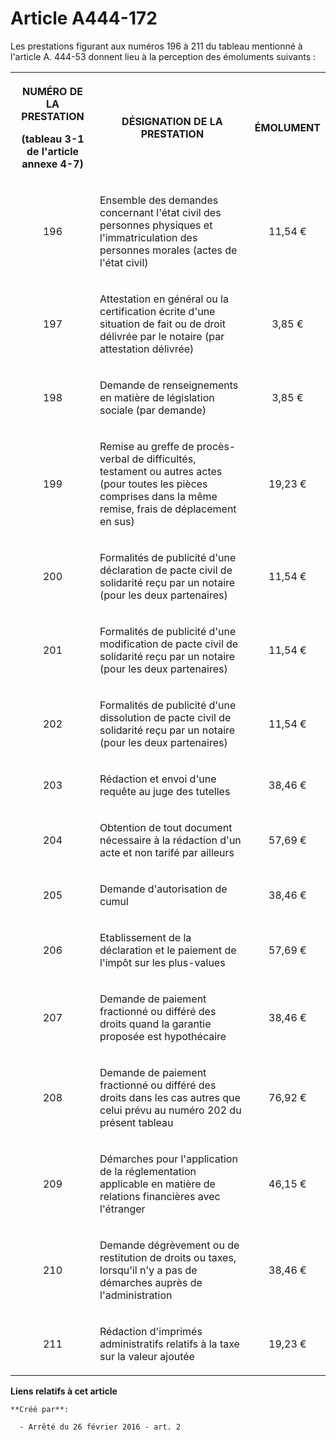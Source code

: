 # Article A444-172

Les prestations figurant aux numéros 196 à 211 du tableau mentionné à l'article A. 444-53 donnent lieu à la perception des
émoluments suivants : 

<table>
  <tbody>
    <tr>
      <th>

NUMÉRO DE LA PRESTATION 

(tableau 3-1 de l'article annexe 4-7) 

</th>
      <th>

DÉSIGNATION DE LA PRESTATION 

</th>
      <th>

ÉMOLUMENT 

</th>
    </tr>
    <tr>
      <td align="center" valign="middle">

196 

</td>
      <td valign="middle">

Ensemble des demandes concernant l'état civil des personnes physiques et l'immatriculation des personnes morales (actes de
l'état civil) 

</td>
      <td align="center" valign="middle">

11,54 € 

</td>
    </tr>
    <tr>
      <td valign="middle" align="center">

197 

</td>
      <td valign="middle">

Attestation en général ou la certification écrite d'une situation de fait ou de droit délivrée par le notaire (par
attestation délivrée) 

</td>
      <td align="center" valign="middle">

3,85 € 

</td>
    </tr>
    <tr>
      <td align="center" valign="middle">

198 

</td>
      <td valign="middle">

Demande de renseignements en matière de législation sociale (par demande) 

</td>
      <td valign="middle" align="center">

3,85 € 

</td>
    </tr>
    <tr>
      <td valign="middle" align="center">

199 

</td>
      <td valign="middle">

Remise au greffe de procès-verbal de difficultés, testament ou autres actes (pour toutes les pièces comprises dans la même
remise, frais de déplacement en sus) 

</td>
      <td valign="middle" align="center">

19,23 € 

</td>
    </tr>
    <tr>
      <td align="center" valign="middle">

200 

</td>
      <td valign="middle">

Formalités de publicité d'une déclaration de pacte civil de solidarité reçu par un notaire (pour les deux partenaires) 

</td>
      <td align="center" valign="middle">

11,54 € 

</td>
    </tr>
    <tr>
      <td valign="middle" align="center">

201 

</td>
      <td valign="middle">

Formalités de publicité d'une modification de pacte civil de solidarité reçu par un notaire (pour les deux partenaires) 

</td>
      <td valign="middle" align="center">

11,54 € 

</td>
    </tr>
    <tr>
      <td valign="middle" align="center">

202 

</td>
      <td valign="middle">

Formalités de publicité d'une dissolution de pacte civil de solidarité reçu par un notaire (pour les deux partenaires) 

</td>
      <td valign="middle" align="center">

11,54 € 

</td>
    </tr>
    <tr>
      <td valign="middle" align="center">

203 

</td>
      <td valign="middle">

Rédaction et envoi d'une requête au juge des tutelles 

</td>
      <td align="center" valign="middle">

38,46 € 

</td>
    </tr>
    <tr>
      <td align="center" valign="middle">

204 

</td>
      <td valign="middle">

Obtention de tout document nécessaire à la rédaction d'un acte et non tarifé par ailleurs 

</td>
      <td valign="middle" align="center">

57,69 € 

</td>
    </tr>
    <tr>
      <td valign="middle" align="center">

205 

</td>
      <td valign="middle">

Demande d'autorisation de cumul 

</td>
      <td valign="middle" align="center">

38,46 € 

</td>
    </tr>
    <tr>
      <td align="center" valign="middle">

206 

</td>
      <td valign="middle">

Etablissement de la déclaration et le paiement de l'impôt sur les plus-values 

</td>
      <td align="center" valign="middle">

57,69 € 

</td>
    </tr>
    <tr>
      <td valign="middle" align="center">

207 

</td>
      <td valign="middle">

Demande de paiement fractionné ou différé des droits quand la garantie proposée est hypothécaire 

</td>
      <td valign="middle" align="center">

38,46 € 

</td>
    </tr>
    <tr>
      <td valign="middle" align="center">

208 

</td>
      <td valign="middle">

Demande de paiement fractionné ou différé des droits dans les cas autres que celui prévu au numéro 202 du présent tableau 

</td>
      <td align="center" valign="middle">

76,92 € 

</td>
    </tr>
    <tr>
      <td align="center" valign="middle">

209 

</td>
      <td valign="middle">

Démarches pour l'application de la réglementation applicable en matière de relations financières avec l'étranger 

</td>
      <td align="center" valign="middle">

46,15 € 

</td>
    </tr>
    <tr>
      <td valign="middle" align="center">

210 

</td>
      <td valign="middle">

Demande dégrèvement ou de restitution de droits ou taxes, lorsqu'il n'y a pas de démarches auprès de l'administration 

</td>
      <td valign="middle" align="center">

38,46 € 

</td>
    </tr>
    <tr>
      <td align="center" valign="middle">

211 

</td>
      <td valign="middle">

Rédaction d'imprimés administratifs relatifs à la taxe sur la valeur ajoutée 

</td>
      <td valign="middle" align="center">

19,23 € </td>
    </tr>
  </tbody>
</table>

**Liens relatifs à cet article**

	**Créé par**:

	  - Arrêté du 26 février 2016 - art. 2
